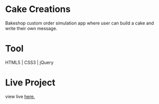 # Cake Creations

Bakeshop custom order simulation app where user can build a cake and write their own message.

# Tool
HTML5 | CSS3 | jQuery

# Live Project
view live [here.](https://ahotipid.github.io/first/)
